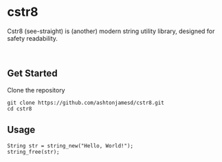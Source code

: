 # cstr8

Cstr8 (see-straight) is (another) modern string utility library, designed for safety readability.

<br/>

## Get Started

Clone the repository

```
git clone https://github.com/ashtonjamesd/cstr8.git
cd cstr8
```


## Usage

```
String str = string_new("Hello, World!");
string_free(str);


```